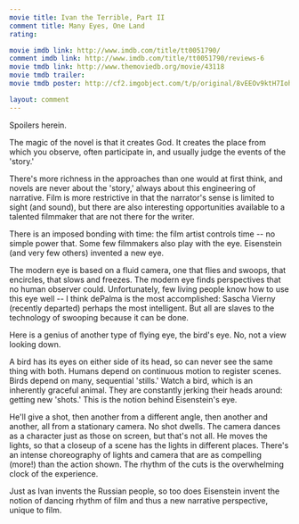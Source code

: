 ```yaml
---
movie title: Ivan the Terrible, Part II
comment title: Many Eyes, One Land
rating: 

movie imdb link: http://www.imdb.com/title/tt0051790/
comment imdb link: http://www.imdb.com/title/tt0051790/reviews-6
movie tmdb link: http://www.themoviedb.org/movie/43118
movie tmdb trailer: 
movie tmdb poster: http://cf2.imgobject.com/t/p/original/8vEEOv9ktH7IohN7UPupyMuZXzD.jpg

layout: comment
---
```


Spoilers herein.

The magic of the novel is that it creates God. It creates the place from which you observe, often participate in, and usually judge the events of the 'story.'

There's more richness in the approaches than one would at first think, and novels are never about the 'story,' always about this engineering of narrative. Film is more restrictive in that the narrator's sense is limited to sight (and sound), but there are also interesting opportunities available to a talented filmmaker that are not there for the writer.

There is an imposed bonding with time: the film artist controls time -- no simple power that. Some few filmmakers also play with the eye. Eisenstein (and very few others) invented a new eye.

The modern eye is based on a fluid camera, one that flies and swoops, that encircles, that slows and freezes. The modern eye finds perspectives that no human observer could. Unfortunately, few living people know how to use this eye well -- I think dePalma is the most accomplished: Sascha Vierny (recently departed) perhaps the most intelligent. But all are slaves to the technology of swooping because it can be done.

Here is a genius of another type of flying eye, the bird's eye. No, not a view looking down.

A bird has its eyes on either side of its head, so can never see the same thing with both. Humans depend on continuous motion to register scenes. Birds depend on many, sequential 'stills.' Watch a bird, which is an inherently graceful animal. They are constantly jerking their heads around: getting new 'shots.' This is the notion behind Eisenstein's eye.

He'll give a shot, then another from a different angle, then another and another, all from a stationary camera. No shot dwells. The camera dances as a character just as those on screen, but that's not all. He moves the lights, so that a closeup of a scene has the lights in different places. There's an intense choreography of lights and camera that are as compelling (more!) than the action shown. The rhythm of the cuts is the overwhelming clock of the experience.

Just as Ivan invents the Russian people, so too does Eisenstein invent the notion of dancing rhythm of film and thus a new narrative perspective, unique to film.